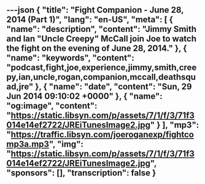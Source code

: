 ---json
{
  "title": "Fight Companion - June 28, 2014 (Part 1)",
  "lang": "en-US",
  "meta": [
    {
      "name": "description",
      "content": "Jimmy Smith and Ian \"Uncle Creepy\" McCall join Joe to watch the fight on the evening of June 28, 2014."
    },
    {
      "name": "keywords",
      "content": "podcast,fight,joe,experience,jimmy,smith,creepy,ian,uncle,rogan,companion,mccall,deathsquad,jre"
    },
    {
      "name": "date",
      "content": "Sun, 29 Jun 2014 09:10:02 +0000"
    },
    {
      "name": "og:image",
      "content": "https://static.libsyn.com/p/assets/7/1/f/3/71f3014e14ef2722/JREiTunesImage2.jpg"
    }
  ],
  "mp3": "https://traffic.libsyn.com/joeroganexp/fightcomp3a.mp3",
  "img": "https://static.libsyn.com/p/assets/7/1/f/3/71f3014e14ef2722/JREiTunesImage2.jpg",
  "sponsors": [],
  "transcription": false
}
---
<episode-header />

<timemark seconds="0" />

<transcribe-call-to-action />

<episode-footer />